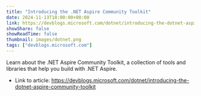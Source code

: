 ```yaml
---
title: "Introducing the .NET Aspire Community Toolkit"
date: 2024-11-13T18:00:00+00:00
link: https://devblogs.microsoft.com/dotnet/introducing-the-dotnet-aspire-community-toolkit
showShare: false
showReadTime: false
thumbnail: images/dotnet.png
tags: ["devblogs.microsoft.com"]
---
```

Learn about the .NET Aspire Community Toolkit, a collection of tools and libraries that help you build with .NET Aspire.

- Link to article: https://devblogs.microsoft.com/dotnet/introducing-the-dotnet-aspire-community-toolkit